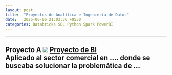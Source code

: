 ```yaml
---
layout: post
title:  "Proyectos de Analítica e Ingeniería de Datos"
date:   2025-06-06 21:03:36 +0530
categories: Databricks SQL Python Spark PowerBI
---
```


---
Proyecto A
<img src="https://img.icons8.com/plasticine/50/000000/business-report.png"/> [Proyecto de BI](https://github.com/agustinphx/business_intelligence)  
Aplicado al sector comercial en .... donde se buscaba solucionar la problemática de ...
---
